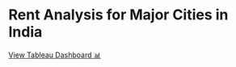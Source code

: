 # Rent Analysis for Major Cities in India

[View Tableau Dashboard 📊](https://public.tableau.com/app/profile/sanjanapatil/viz/RentinMajorCitiesofIndia/Dashboard1)
